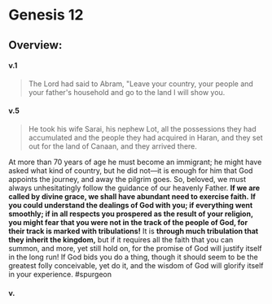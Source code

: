 # Genesis 12

## Overview:



#### v.1
>The Lord had said to Abram, "Leave your country, your people and your father's household and go to the land I will show you.



#### v.5
>He took his wife Sarai, his nephew Lot, all the possessions they had accumulated and the people they had acquired in Haran, and they set out for the land of Canaan, and they arrived there.

At more than 70 years of age he must become an immigrant; he might have asked what kind of country, but he did not—it is enough for him that God appoints the journey, and away the pilgrim goes. So, beloved, we must always unhesitatingly follow the guidance of our heavenly Father. **If we are called by divine grace, we shall have abundant need to exercise faith.** **If you could understand the dealings of God with you; if everything went smoothly; if in all respects you prospered as the result of your religion, you might fear that you were not in the track of the people of God, for their track is marked with tribulations!** It is **through much tribulation that they inherit the kingdom,** but if it requires all the faith that you can summon, and more, yet still hold on, for the promise of God will justify itself in the long run! If God bids you do a thing, though it should seem to be the greatest folly conceivable, yet do it, and the wisdom of God will glorify itself in your experience.
#spurgeon 

#### v.
>

